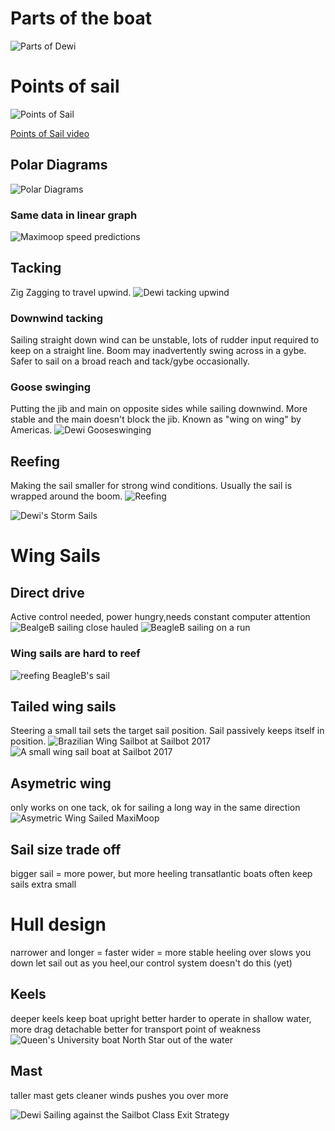 # Parts of the boat
![Parts of Dewi](sailing_images/boatparts.png)

# Points of sail

![Points of Sail](https://www.rya.org.uk/SiteCollectionImages/email/inbrief14/Points-of-sail2.jpg)

[Points of Sail video](https://www.youtube.com/watch?v=tYo5tvojU0I)

##  Polar Diagrams
![Polar Diagrams](https://upload.wikimedia.org/wikipedia/commons/2/29/Downwind_polar_diagram_to_determine_velocity_made_good_at_various_wind_speeds.jpg)

### Same data in linear graph
![Maximoop speed predictions](sailing_images/maximoop_speed.png)

## Tacking
Zig Zagging to travel upwind.
![Dewi tacking upwind](sailing_images/tackingmap.png)

### Downwind tacking
Sailing straight down wind can be unstable, lots of rudder input required to keep on a straight line. Boom may inadvertently swing across in a gybe. Safer to sail on a broad reach and tack/gybe occasionally. 

### Goose swinging
Putting the jib and main on opposite sides while sailing downwind. More stable and the main doesn't block the jib. Known as "wing on wing" by Americas.
![Dewi Gooseswinging](sailing_images/gooseswing.jpg)

## Reefing
Making the sail smaller for strong wind conditions. Usually the sail is wrapped around the boom.
![Reefing](http://www.spinnaker-sailing.com/sites/default/files/imagefield_thumbs/reefa.gif)

![Dewi's Storm Sails](sailing_images/stormsails.jpg)

# Wing Sails
## Direct drive
Active control needed, power hungry,needs constant computer attention
![BealgeB sailing close hauled](sailing_images/BeagleClose.jpg)
![BeagleB sailing on a run](sailing_images/BeagleRun.jpg)

### Wing sails are hard to reef
![reefing BeagleB's sail](sailing_images/reefwing.jpg)

## Tailed wing sails
Steering a small tail sets the target sail position. Sail passively keeps itself in position.
![Brazilian Wing Sailbot at Sailbot 2017](sailing_images/BrazilWing.jpg)
![A small wing sail boat at Sailbot 2017](sailing_images/SmallWing.jpg)

  
## Asymetric wing
only works on one tack, ok for sailing a long way in the same direction
![Asymetric Wing Sailed MaxiMoop](sailing_images/MaxiMoopWing.jpg)
  
## Sail size trade off
bigger sail = more power, but more heeling
transatlantic boats often keep sails extra small
  
# Hull design
narrower and longer = faster
wider = more stable
heeling over slows you down
let sail out as you heel,our control system doesn't do this (yet)

## Keels
deeper keels keep boat upright better
harder to operate in shallow water, more drag
detachable better for transport
point of weakness
![Queen's University boat North Star out of the water](sailing_images/northstar.jpg)

## Mast
taller mast gets cleaner winds
pushes you over more

![Dewi Sailing against the Sailbot Class Exit Strategy](sailing_images/USNAvsDewi.jpg)

